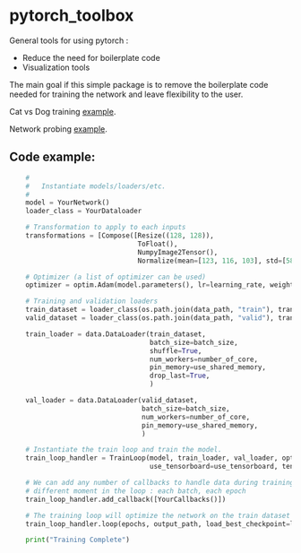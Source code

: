 # pytorch_toolbox

General tools for using pytorch :
- Reduce the need for boilerplate code
- Visualization tools

The main goal if this simple package is to remove the boilerplate code needed for training the network and leave flexibility to the user.

Cat vs Dog training [example](examples/classification).

Network probing [example](examples/probe).

## Code example:

```python
    #
    #   Instantiate models/loaders/etc.
    #
    model = YourNetwork()
    loader_class = YourDataloader

    # Transformation to apply to each inputs
    transformations = [Compose([Resize((128, 128)),
                                ToFloat(),
                                NumpyImage2Tensor(),
                                Normalize(mean=[123, 116, 103], std=[58, 57, 57])])]

    # Optimizer (a list of optimizer can be used)
    optimizer = optim.Adam(model.parameters(), lr=learning_rate, weight_decay=1e-5)

    # Training and validation loaders
    train_dataset = loader_class(os.path.join(data_path, "train"), transformations)
    valid_dataset = loader_class(os.path.join(data_path, "valid"), transformations)

    train_loader = data.DataLoader(train_dataset,
                                   batch_size=batch_size,
                                   shuffle=True,
                                   num_workers=number_of_core,
                                   pin_memory=use_shared_memory,
                                   drop_last=True,
                                   )

    val_loader = data.DataLoader(valid_dataset,
                                 batch_size=batch_size,
                                 num_workers=number_of_core,
                                 pin_memory=use_shared_memory,
                                 )

    # Instantiate the train loop and train the model.
    train_loop_handler = TrainLoop(model, train_loader, val_loader, optimizer, backend, gradient_clip,
                                   use_tensorboard=use_tensorboard, tensorboard_log_path=tensorboard_path)

    # We can add any number of callbacks to handle data during training methods of the callback are called at
    # different moment in the loop : each batch, each epoch
    train_loop_handler.add_callback([YourCallbacks()])

    # The training loop will optimize the network on the train dataset and run the validation
    train_loop_handler.loop(epochs, output_path, load_best_checkpoint=load_best)

    print("Training Complete")
```